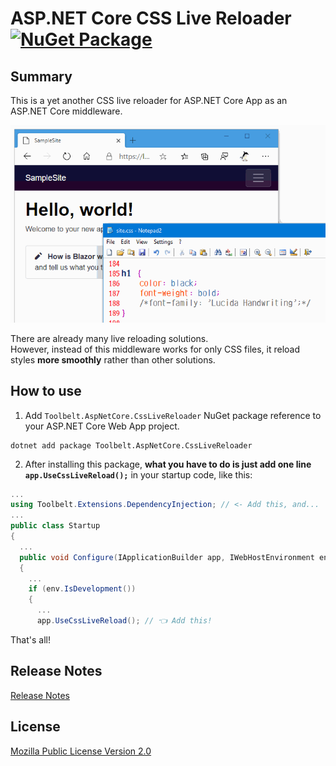 # ASP.NET Core CSS Live Reloader [![NuGet Package](https://img.shields.io/nuget/v/Toolbelt.AspNetCore.CssLiveReloader.svg)](https://www.nuget.org/packages/Toolbelt.AspNetCore.CssLiveReloader/)

## Summary

This is a yet another CSS live reloader for ASP.NET Core App as an ASP.NET Core middleware.

![fig.1](https://raw.githubusercontent.com/jsakamoto/Toolbelt.AspNetCore.CssLiveReloader/master/.assets/fig1.gif)

There are already many live reloading solutions.  
However, instead of this middleware works for only CSS files, it reload styles **more smoothly** rather than other solutions. 

## How to use

1. Add `Toolbelt.AspNetCore.CssLiveReloader` NuGet package reference to your ASP.NET Core Web App project.

```shell
dotnet add package Toolbelt.AspNetCore.CssLiveReloader
```

2. After installing this package, **what you have to do is just add one line `app.UseCssLiveReload();`** in your startup code, like this:

```csharp
...
using Toolbelt.Extensions.DependencyInjection; // <- Add this, and...
...
public class Startup
{
  ...
  public void Configure(IApplicationBuilder app, IWebHostEnvironment env)
  {
    ...
    if (env.IsDevelopment())
    {
      ...
      app.UseCssLiveReload(); // 👈 Add this!
```

That's all!

## Release Notes

[Release Notes](https://github.com/jsakamoto/Toolbelt.AspNetCore.CssLiveReloader/blob/master/RELEASE-NOTES.txt)

## License

[Mozilla Public License Version 2.0](https://github.com/jsakamoto/Toolbelt.AspNetCore.CssLiveReloader/blob/master/LICENSE)

